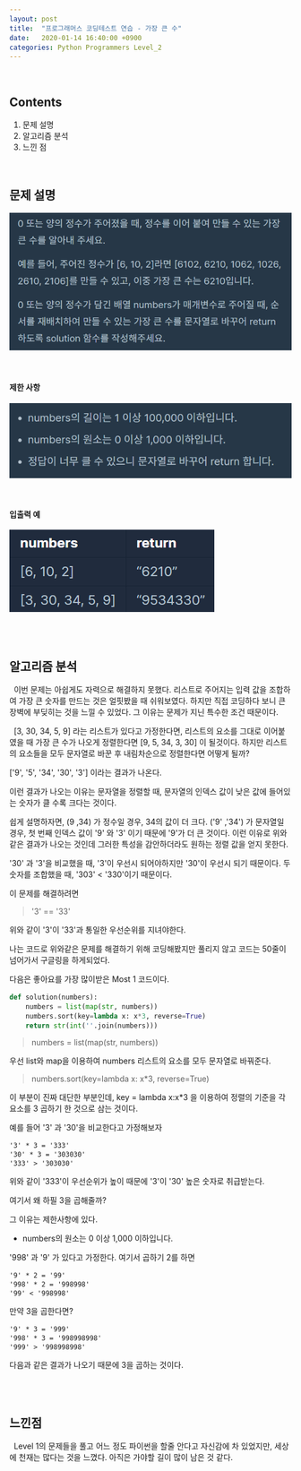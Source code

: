 ```yaml
---
layout: post
title:  "프로그래머스 코딩테스트 연습 - 가장 큰 수"
date:   2020-01-14 16:40:00 +0900
categories: Python Programmers Level_2
---
```


<br />

## Contents
1. 문제 설명 
2. 알고리즘 분석 
3. 느낀 점 

<br />

## 문제 설명 

![문제 설명](./img/better_num_1.png)

<br />

#### 제한 사항

![제한사항](./img/better_num_2.png)

<br />

#### 입출력 예

![입출력 예](./img/better_num_3.png)

<br /><br />


## 알고리즘 분석 
&nbsp;&nbsp;이번 문제는 아쉽게도 자력으로 해결하지 못했다.
리스트로 주어지는 입력 값을 조합하여 가장 큰 숫자를 만드는 것은 얼핏봤을 때 쉬워보였다. 하지만 직접 코딩하다 보니 큰 장벽에 부딪히는 것을 느낄 수 있었다. 그 이유는 문제가 지닌 특수한 조건 때문이다. 

&nbsp;&nbsp;[3, 30, 34, 5, 9] 라는 리스트가 있다고 가정한다면, 리스트의 요소를 그대로 이어붙였을 때 가장 큰 수가 나오게 정렬한다면 [9, 5, 34, 3, 30] 이 될것이다. 하지만 리스트의 요소들을 모두 문자열로 바꾼 후 내림차순으로 정렬한다면 어떻게 될까? 

['9', '5', '34', '30', '3'] 이라는 결과가 나온다. 

이런 결과가 나오는 이유는 문자열을 정렬할 때, 문자열의 인덱스 값이 낮은 값에 들어있는 숫자가 클 수록 크다는 것이다. 

쉽게 설명하자면, 
(9 ,34) 가 정수일 경우, 34의 값이 더 크다. 
('9' ,'34') 가 문자열일 경우, 첫 번째 인덱스 값이 '9' 와 '3' 이기 때문에 '9'가 더 큰 것이다. 
이런 이유로 위와 같은 결과가 나오는 것인데 그러한 특성을 감안하더라도 원하는 정렬 값을 얻지 못한다. 

'30' 과 '3'을 비교했을 때, '3'이 우선시 되어야하지만 '30'이 우선시 되기 때문이다. 두 숫자를 조합했을 때, '303' < '330'이기 때문이다.    

이 문제를 해결하려면 
> '3' == '33' 

위와 같이 '3'이 '33'과 통일한 우선순위를 지녀야한다.

나는 코드로 위와같은 문제를 해결하기 위해 코딩해봤지만 풀리지 않고 코드는 50줄이 넘어가서 구글링을 하게되었다. 

다음은 좋아요를 가장 많이받은 Most 1 코드이다. 
```python
def solution(numbers):
    numbers = list(map(str, numbers))
    numbers.sort(key=lambda x: x*3, reverse=True)
    return str(int(''.join(numbers)))
```
> numbers = list(map(str, numbers))

우선 list와 map을 이용하여 numbers 리스트의 요소를 모두 문자열로 바꿔준다. 
> numbers.sort(key=lambda x: x*3, reverse=True)

이 부분이 진짜 대단한 부분인데, 
key = lambda x:x*3 을 이용하여 정렬의 기준을 각 요소를 3 곱하기 한 것으로 삼는 것이다. 

예를 들어 '3' 과 '30'을 비교한다고 가정해보자 

```
'3' * 3 = '333' 
'30' * 3 = '303030' 
'333' > '303030' 
```

위와 같이 '333'이 우선순위가 높이 때문에 '3'이 '30' 높은 숫자로 취급받는다.

여기서 왜 하필 3을 곱해줄까? 

그 이유는 제한사항에 있다. 
- numbers의 원소는 0 이상 1,000 이하입니다.

'998' 과 '9' 가 있다고 가정한다. 
여기서 곱하기 2를 하면 
```
'9' * 2 = '99'
'998' * 2 = '998998' 
'99' < '998998'
``` 
만약 3을 곱한다면? 
```
'9' * 3 = '999'
'998' * 3 = '998998998'
'999' > '998998998' 
```
다음과 같은 결과가 나오기 때문에 3을 곱하는 것이다. 

<br /><br />


## 느낀점 
&nbsp;&nbsp;Level 1의 문제들을 풀고 어느 정도 파이썬을 할줄 안다고 자신감에 차 있었지만, 세상에 천재는 많다는 것을 느꼈다. 
아직은 가야할 길이 많이 남은 것 같다.  
